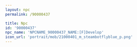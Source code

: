 ```yaml
---
layout: npc
permalink: /90000437

title: Npc
id: '90000437'
npc_name: 'NPCNAME_90000437_NAME:[F]Develop'
icon_url: 'portrait/mob/21000401_m_steambotflyblue_p.png'
---
```

